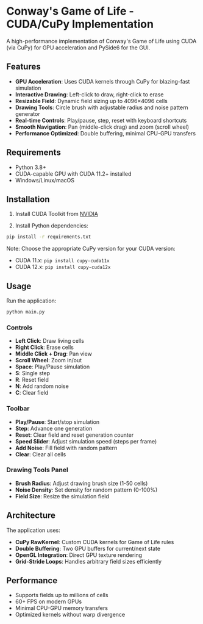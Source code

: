 # Conway's Game of Life - CUDA/CuPy Implementation

A high-performance implementation of Conway's Game of Life using CUDA (via CuPy) for GPU acceleration and PySide6 for the GUI.

## Features

- **GPU Acceleration**: Uses CUDA kernels through CuPy for blazing-fast simulation
- **Interactive Drawing**: Left-click to draw, right-click to erase
- **Resizable Field**: Dynamic field sizing up to 4096×4096 cells
- **Drawing Tools**: Circle brush with adjustable radius and noise pattern generator
- **Real-time Controls**: Play/pause, step, reset with keyboard shortcuts
- **Smooth Navigation**: Pan (middle-click drag) and zoom (scroll wheel)
- **Performance Optimized**: Double buffering, minimal CPU-GPU transfers

## Requirements

- Python 3.8+
- CUDA-capable GPU with CUDA 11.2+ installed
- Windows/Linux/macOS

## Installation

1. Install CUDA Toolkit from [NVIDIA](https://developer.nvidia.com/cuda-downloads)

2. Install Python dependencies:
```bash
pip install -r requirements.txt
```

Note: Choose the appropriate CuPy version for your CUDA version:
- CUDA 11.x: `pip install cupy-cuda11x`
- CUDA 12.x: `pip install cupy-cuda12x`

## Usage

Run the application:
```bash
python main.py
```

### Controls

- **Left Click**: Draw living cells
- **Right Click**: Erase cells
- **Middle Click + Drag**: Pan view
- **Scroll Wheel**: Zoom in/out
- **Space**: Play/Pause simulation
- **S**: Single step
- **R**: Reset field
- **N**: Add random noise
- **C**: Clear field

### Toolbar

- **Play/Pause**: Start/stop simulation
- **Step**: Advance one generation
- **Reset**: Clear field and reset generation counter
- **Speed Slider**: Adjust simulation speed (steps per frame)
- **Add Noise**: Fill field with random pattern
- **Clear**: Clear all cells

### Drawing Tools Panel

- **Brush Radius**: Adjust drawing brush size (1-50 cells)
- **Noise Density**: Set density for random pattern (0-100%)
- **Field Size**: Resize the simulation field

## Architecture

The application uses:
- **CuPy RawKernel**: Custom CUDA kernels for Game of Life rules
- **Double Buffering**: Two GPU buffers for current/next state
- **OpenGL Integration**: Direct GPU texture rendering
- **Grid-Stride Loops**: Handles arbitrary field sizes efficiently

## Performance

- Supports fields up to millions of cells
- 60+ FPS on modern GPUs
- Minimal CPU-GPU memory transfers
- Optimized kernels without warp divergence
